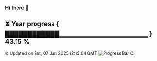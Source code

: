 ### Hi there 👋
⏳ Year progress { ████████████▁▁▁▁▁▁▁▁▁▁▁▁▁▁▁▁▁▁ } 43.15 %
---
⏰ Updated on Sat, 07 Jun 2025 12:15:04 GMT
![Progress Bar CI](https://github.com/Moyi321/Moyi321/workflows/Progress%20Bar%20CI/badge.svg)
